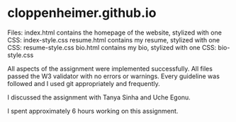 # cloppenheimer.github.io

Files:
index.html contains the homepage of the website, stylized with one CSS: index-style.css
resume.html contains my resume, stylized with one CSS: resume-style.css
bio.html contains my bio, stylized with one CSS: bio-style.css

All aspects of the assignment were implemented successfully. All files passed
the W3 validator with no errors or warnings. Every guideline was followed and
I used git appropriately and frequently. 

I discussed the assignment with Tanya Sinha and Uche Egonu. 

I spent approximately 6 hours working on this assignment.